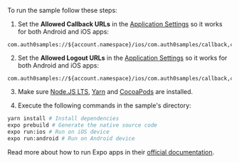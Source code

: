 To run the sample follow these steps:

1) Set the **Allowed Callback URLs** in the <a href="$manage_url/#/applications/$account.clientId/settings" target="_blank" rel="noreferrer">Application Settings</a> so it works for both Android and iOS apps:
```text
com.auth0samples://${account.namespace}/ios/com.auth0samples/callback,com.auth0samples://${account.namespace}/android/com.auth0samples/callback
```

2) Set the **Allowed Logout URLs** in the <a href="$manage_url/#/applications/$account.clientId/settings" target="_blank" rel="noreferrer">Application Settings</a> so it works for both Android and iOS apps:
```text
com.auth0samples://${account.namespace}/ios/com.auth0samples/callback,com.auth0samples://${account.namespace}/android/com.auth0samples/callback
```

3) Make sure <a href="https://nodejs.org/en/download/" target="_blank" rel="noreferrer">Node.JS LTS</a>, <a href="https://yarnpkg.com/lang/en/docs/install/" target="_blank" rel="noreferrer">Yarn</a> and <a href="http://guides.cocoapods.org/using/getting-started.html" target="_blank" rel="noreferrer">CocoaPods</a> are installed. 

4) Execute the following commands in the sample's directory:

```bash
yarn install # Install dependencies
expo prebuild # Generate the native source code
expo run:ios # Run on iOS device
expo run:android # Run on Android device
```

Read more about how to run Expo apps in their <a href="https://docs.expo.dev/workflow/expo-cli/#compiling" target="_blank" rel="noreferrer">official documentation</a>.
